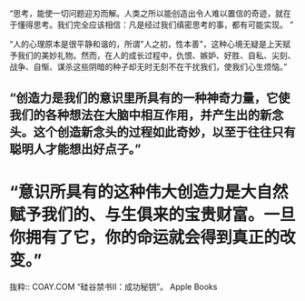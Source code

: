 “思考，能使一切问题迎刃而解。人类之所以能创造出令人难以置信的奇迹，就在于懂得思考。我们完全应该相信：凡是经过我们缜密思考的事，都有可能实现。
”

“人的心理原本是很平静和谐的，所谓"人之初，性本善"，这种心境无疑是上天赋予我们的美妙礼物。然而，在人的成长过程中，仇恨、嫉妒、好胜、自私、尖刻、战争、自惭、谋杀这些阴暗的种子却无时无刻不在干扰我们，使我们心生烦恼。”

## “创造力是我们的意识里所具有的一种神奇力量，它使我们的各种想法在大脑中相互作用，并产生出的新念头。这个创造新念头的过程如此奇妙，以至于往往只有聪明人才能想出好点子。”


# “意识所具有的这种伟大创造力是大自然赋予我们的、与生俱来的宝贵财富。一旦你拥有了它，你的命运就会得到真正的改变。”

抜粋:: COAY.COM  “硅谷禁书II：成功秘钥”。 Apple Books  
